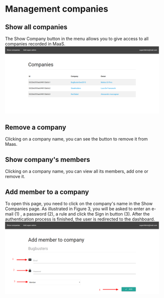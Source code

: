 # Management companies
## Show all companies
The Show Company button in the menu allows you to give access to all companies recorded in MaaS.
![](../img/showCompanies.png)

## Remove a company
Clicking on a company name, you can see the button to remove it from Maas.

## Show company's members
Clicking on a company name, you can view all its members, add one or remove it.

## Add member to a company
To open this page, you need to click on the company's name in the Show Companies page.
As illustrated in Figure 3, you will be asked to enter an e-mail (1) , a password (2), a rule and click the Sign in button (3). After the authentication process is finished, the user is redirected to the dashboard. 
![](../img/addMemberToCompany.png)

